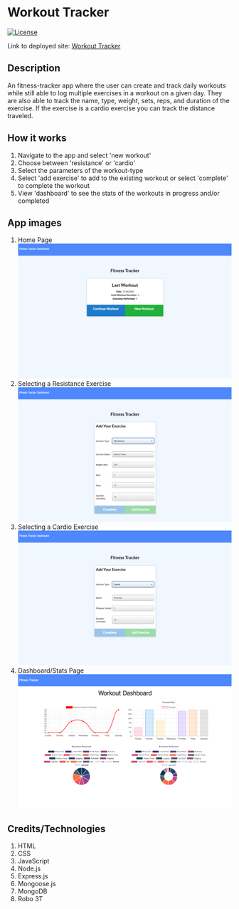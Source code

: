 # Workout Tracker

[![License](https://img.shields.io/badge/License-MIT-blue.svg)](https://opensource.org/licenses/MIT)

Link to deployed site: [Workout Tracker](https://fierce-hamlet-55434.herokuapp.com/)

## Description
An fitness-tracker app where the user can create and track daily workouts while still able to log multiple exercises in a workout on a given day. They are also able to track the name, type, weight, sets, reps, and duration of the exercise. If the exercise is a cardio exercise you can track the distance traveled.

## How it works
1. Navigate to the app and select 'new workout'
2. Choose between 'resistance' or 'cardio'
3. Select the parameters of the workout-type
4. Select 'add exercise' to add to the existing workout or select 'complete' to complete the workout
5. View 'dashboard' to see the stats of the workouts in progress and/or completed

## App images
1. Home Page
![Workout Tracker](public/images/fitnessTrackerHome.png)
2. Selecting a Resistance Exercise
![Workout Tracker](public/images/resistance.png)
3. Selecting a Cardio Exercise
![Workout Tracker](public/images/cardio.png)
4. Dashboard/Stats Page
![Workout Tracker](public/images/dashboard.png)

## Credits/Technologies
1. HTML
2. CSS
3. JavaScript
4. Node.js
5. Express.js
6. Mongoose.js
7. MongoDB
8. Robo 3T